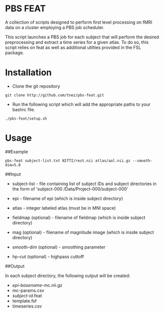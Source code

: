 PBS FEAT
==========

A collection of scripts designed to perform first level processing on
fMRI data on a cluster employing a PBS job scheduler.

This script launches a PBS job for each subject that will perform the
desired preprocessing and extract a time series for a given atlas. To
do so, this script relies on feat as well as additional utilties
provided in the FSL package.

# Installation #

- Clone the git repository

`git clone http://github.com/tnez/pbs-feat.git`

- Run the following script which will add the appropriate paths to
your bashrc file.

`./pbs-feat/setup.sh`

# Usage #

##Example

`pbs-feat subject-list.txt NIfTI/rest.nii atlas/aal.nii.gz --smooth-dim=5.0`

##Input

- subject-list - file containing list of subject IDs and subject
  directories in the form of 'subject-000
  /Data/Project-000/subject-000'

- epi - filename of epi (which is inside subject directory)

- atlas - integer labeled atlas (must be in MNI space)

- fieldmap (optional) - filename of fieldmap (which is inside subject
  directory)

- mag (optional) - filename of magnitude image (which is inside
  subject directory)

- smooth-dim (optional) - smoothing parameter

- hp-cut (optional) - highpass cuttoff

##Output

In each subject directory, the following output will be created:

- _epi-basename_-mc.nii.gz
- mc-params.csv
- _subject-id_.feat
- template.fsf
- timeseries.csv

